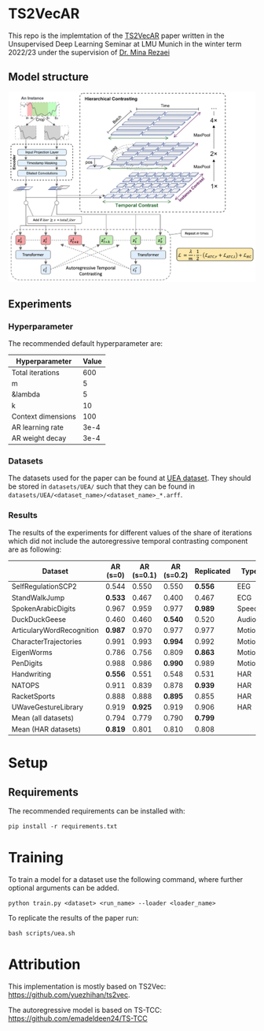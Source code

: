 # TS2VecAR

This repo is the implemtation of the [TS2VecAR](https://github.com/constantin-crailsheim/TS2VecAR/tree/main/paper/text/ts2vecar.pdf) paper written in the Unsupervised Deep Learning Seminar at LMU Munich in the winter term 2022/23 under the supervision of [Dr. Mina Rezaei](https://www.slds.stat.uni-muenchen.de/people/minar/)

## Model structure

<p align="center">
<img src="paper/text/fig/model_setup.png" width="800" class="center">
</p>

## Experiments

### Hyperparameter

The recommended default hyperparameter are:

| Hyperparameter  | Value  |
|---|---|
| Total iterations | 600 |
| m  | 5  |
| &lambda | 5  |
| k  | 10  |
| Context dimensions  | 100  |
| AR learning rate  | 3e-4  |
| AR weight decay  | 3e-4  |

### Datasets

The datasets used for the paper can be found at [UEA dataset](http://www.timeseriesclassification.com/dataset.php). They should be stored in `datasets/UEA/` such that they can be found in `datasets/UEA/<dataset_name>/<dataset_name>_*.arff`.

### Results

The results of the experiments for different values of the share of iterations which did not include the autoregressive temporal contrasting component are as following:

Dataset|AR (s=0)|AR (s=0.1)|AR (s=0.2)|Replicated|Type
---|---|---|---|---|---
SelfRegulationSCP2|0.544|0.550|0.550|<strong>0.556</strong>|EEG
StandWalkJump|<strong>0.533|0.467|0.400|0.467|ECG
SpokenArabicDigits|0.967|0.959|0.977|<strong>0.989</strong>|Speech
DuckDuckGeese|0.460|0.460|<strong>0.540</strong>|0.520|Audio
ArticularyWordRecognition|<strong>0.987</strong>|0.970|0.977|0.977|Motion
CharacterTrajectories|0.991|0.993|<strong>0.994</strong>|0.992|Motion
EigenWorms|0.786|0.756|0.809|<strong>0.863</strong>|Motion
PenDigits|0.988|0.986|<strong>0.990</strong>|0.989|Motion
Handwriting|<strong>0.556|0.551|0.548|0.531|HAR
NATOPS|0.911|0.839|0.878|<strong>0.939</strong>|HAR
RacketSports|0.888|0.888|<strong>0.895</strong>|0.855|HAR
UWaveGestureLibrary|0.919|<strong>0.925</strong>|0.919|0.906|HAR
Mean (all datasets)|0.794|0.779|0.790|<strong>0.799</strong>|
Mean (HAR datasets)|<strong>0.819</strong>|0.801|0.810|0.808|

# Setup

## Requirements

The recommended requirements can be installed with:

```(bash)
pip install -r requirements.txt
```

# Training

To train a model for a dataset use the following command, where further optional arguments can be added. 

```(bash)
python train.py <dataset> <run_name> --loader <loader_name>
```

To replicate the results of the paper run:

```(bash)
bash scripts/uea.sh
```


# Attribution

This implementation is mostly based on TS2Vec: https://github.com/yuezhihan/ts2vec.

The autoregressive model is based on TS-TCC: https://github.com/emadeldeen24/TS-TCC
